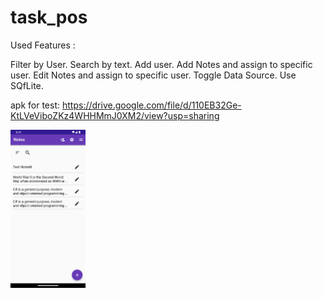 # task_pos


Used Features :

Filter by User.
Search by text.
Add user.
Add Notes and assign to specific user.
Edit Notes and assign to specific user.
Toggle Data Source.
Use SQfLite.


apk for test: https://drive.google.com/file/d/110EB32Ge-KtLVeViboZKz4WHHMmJ0XM2/view?usp=sharing

<img align="left" width="120" src="ScreenShot/Screenshot_1676919050.png">


